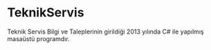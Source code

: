 # TeknikServis
Teknik Servis Bilgi ve Taleplerinin girildiği 2013 yılında C# ile yapılmış masaüstü programdır.
